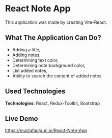 # React Note App

This application was made by creating Vite-React.

## What The Application Can Do?

- Adding a title,
- Adding notes,
- Determining text color,
- Determining note background color,
- List added notes,
- Ability to search the content of added notes

## Used Technologies

**Technologies:** React, Redux-Toolkit, Bootstrap

## Live Demo

https://mustafaolgun.io/React-Note-App
